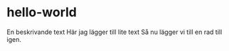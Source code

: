 # hello-world
En beskrivande text
Här jag lägger till lite text
Så nu lägger vi till en rad till igen.
